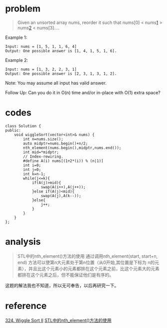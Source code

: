 # problem
>Given an unsorted array nums, reorder it such that nums[0] < nums[1] > nums[2] < nums[3]....

Example 1:
```
Input: nums = [1, 5, 1, 1, 6, 4]
Output: One possible answer is [1, 4, 1, 5, 1, 6].
```
Example 2:
```
Input: nums = [1, 3, 2, 2, 3, 1]
Output: One possible answer is [2, 3, 1, 3, 1, 2].
```
Note:
You may assume all input has valid answer.

Follow Up:
Can you do it in O(n) time and/or in-place with O(1) extra space?

# codes
```
class Solution {
public:
    void wiggleSort(vector<int>& nums) {
        int n=nums.size();
        auto midptr=nums.begin()+n/2;
        nth_element(nums.begin(),midptr,nums.end());
        int mid=*midptr;
        // Index-rewiring.
        #define A(i) nums[(1+2*(i)) % (n|1)]
        int i=0;
        int j=0;
        int k=n-1;
        while(j<=k){
            if(A(j)>mid){
                swap(A(i++),A(j++));
            }else if(A(j)<mid){
                swap(A(j),A(k--));
            }else{
                j++;
            }
        }
    }
};
```

# analysis
>STL中的nth_element()方法的使用 通过调用nth_element(start, start+n, end) 方法可以使第n大元素处于第n位置（从0开始,其位置是下标为 n的元素），并且比这个元素小的元素都排在这个元素之前，比这个元素大的元素都排在这个元素之后，但不能保证他们是有序的。

这题的解法我也不知道，所以无可奉告，以后再研究一下。

# reference
[324. Wiggle Sort II][1]
[STL中的nth_element()方法的使用][2]

[1]: https://leetcode.com/problems/wiggle-sort-ii/discuss/77677/O(n)+O(1)-after-median-Virtual-Indexing
[2]: https://blog.csdn.net/guofengzai/article/details/2574225